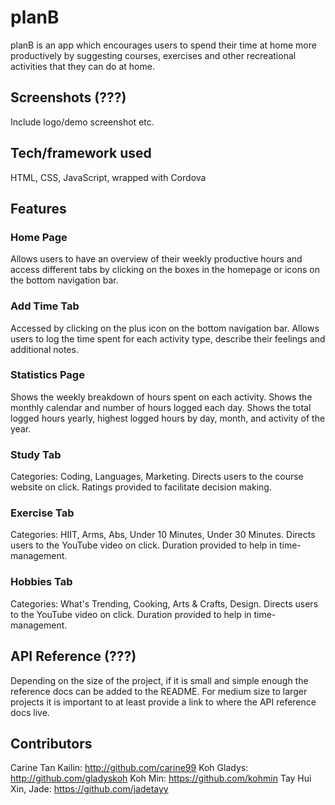 # planB
planB is an app which encourages users to spend their time at home more productively by suggesting courses, exercises and other recreational activities that they can do at home.
 
## Screenshots (???)
Include logo/demo screenshot etc.

## Tech/framework used
HTML, CSS, JavaScript, wrapped with Cordova

## Features
### Home Page
Allows users to have an overview of their weekly productive hours and access different tabs by clicking on the boxes in the homepage or icons on the bottom navigation bar.

### Add Time Tab
Accessed by clicking on the plus icon on the bottom navigation bar.
Allows users to log the time spent for each activity type, describe their feelings and additional notes.

### Statistics Page
Shows the weekly breakdown of hours spent on each activity.
Shows the monthly calendar and number of hours logged each day.
Shows the total logged hours yearly, highest logged hours by day, month, and activity of the year.

### Study Tab
Categories: Coding, Languages, Marketing. 
Directs users to the course website on click.
Ratings provided to facilitate decision making.

### Exercise Tab
Categories: HIIT, Arms, Abs, Under 10 Minutes, Under 30 Minutes. 
Directs users to the YouTube video on click.
Duration provided to help in time-management.

### Hobbies Tab
Categories: What's Trending, Cooking, Arts & Crafts, Design. 
Directs users to the YouTube video on click.
Duration provided to help in time-management.

## API Reference (???)

Depending on the size of the project, if it is small and simple enough the reference docs can be added to the README. For medium size to larger projects it is important to at least provide a link to where the API reference docs live.


## Contributors
Carine Tan Kailin: http://github.com/carine99
Koh Gladys: http://github.com/gladyskoh
Koh Min: https://github.com/kohmin
Tay Hui Xin, Jade: https://github.com/jadetayy


